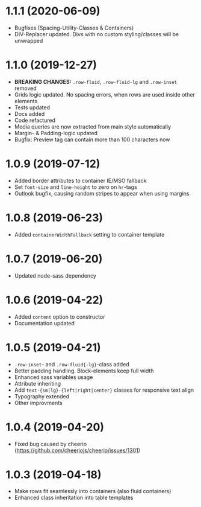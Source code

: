 # 1.1.1 (2020-06-09)

- Bugfixes (Spacing-Utility-Classes & Containers)
- DIV-Replacer updated. Divs with no custom styling/classes will be unwrapped 

# 1.1.0 (2019-12-27)

- **BREAKING CHANGES:** `.row-fluid`, `.row-fluid-lg` and `.row-inset` removed
- Grids logic updated. No spacing errors, when rows are used inside other elements
- Tests updated
- Docs added
- Code refactured
- Media queries are now extracted from main style automatically
- Margin- & Padding-logic updated
- Bugfix: Preview tag can contain more than 100 characters now

# 1.0.9 (2019-07-12)

- Added border attributes to container IE/MSO fallback
- Set `font-size` and `line-height` to zero on `hr`-tags
- Outlook bugfix, causing random stripes to appear when using margins  

# 1.0.8 (2019-06-23)

- Added `containerWidthFallback` setting to container template

# 1.0.7 (2019-06-20)

- Updated node-sass dependency

# 1.0.6 (2019-04-22)

- Added `content` option to constructor
- Documentation updated

# 1.0.5 (2019-04-21)

- `.row-inset`- and `.row-fluid{-lg}`-class added
- Better padding handling. Block-elements keep full width
- Enhanced sass variables usage
- Attribute inheriting
- Add `text-{sm|lg}-{left|right|center}` classes for responsive text align
- Typography extended
- Other improvments

# 1.0.4 (2019-04-20)

- Fixed bug caused by cheerio (https://github.com/cheeriojs/cheerio/issues/1301)

# 1.0.3 (2019-04-18)

- Make rows fit seamlessly into containers (also fluid containers)
- Enhanced class inheritation into table templates
